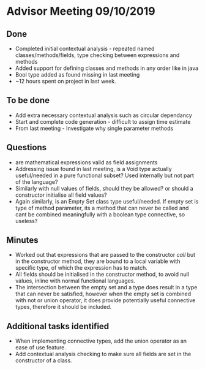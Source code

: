 
# Advisor Meeting 09/10/2019

## Done

* Completed initial contextual analysis - repeated named classes/methods/fields, type checking between expressions and methods
* Added support for defining classes and methods in any order like in java
* Bool type added as found missing in last meeting
* ~12 hours spent on project in last week. 

## To be done

* Add extra necessary contextual analysis such as circular dependancy
* Start and complete code generation -  difficult to assign time estimate
* From last meeting - Investigate why single parameter methods

## Questions

* are mathematical expressions valid as field assignments
* Addressing issue found in last meeting, is a Void type actually useful/needed in a pure functional subset? Used internally but not part of the language? 
* Similarly with null values of fields, should they be allowed? or should a constructor initialise all field values?
* Again similarly, is an Empty Set class type useful/needed. If empty set is type of method parameter, its a method that can never be called and cant be combined meaningfully with a boolean type connective, so useless?

## Minutes

* Worked out that expressions that are passed to the constructor *call* but in the constructor method, they are bound to a local variable with specific type, of which the expression has to match. 
* All fields should be initialised in the constructor method, to avoid null values, inline with normal functional languages.
* The intersection between the empty set and a type does result in a type that can never be satisfied, however when the empty set is combined with not or union operator, it does provide potentially useful connective types, therefore it should be included.

## Additional tasks identified
* When implementing connective types, add the union operator as an ease of use feature. 
* Add contextual analysis checking to make sure all fields are set in the constructor of a class.
